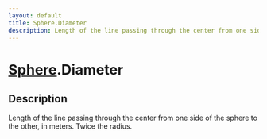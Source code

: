 ```yaml
---
layout: default
title: Sphere.Diameter
description: Length of the line passing through the center from one side of the sphere to the other, in meters. Twice the radius.
---
```

# [Sphere]({{site.url}}/Pages/Reference/Sphere.html).Diameter

## Description
Length of the line passing through the center from one side of
the sphere to the other, in meters. Twice the radius.

